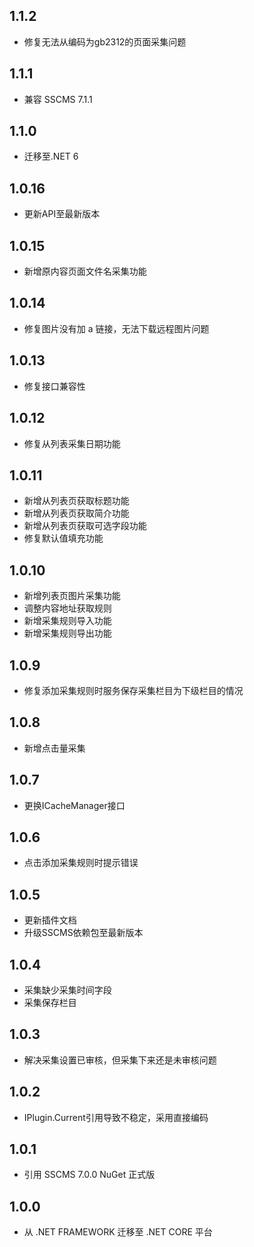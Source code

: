 ## 1.1.2
* 修复无法从编码为gb2312的页面采集问题

## 1.1.1
* 兼容 SSCMS 7.1.1

## 1.1.0
* 迁移至.NET 6

## 1.0.16
* 更新API至最新版本

## 1.0.15
* 新增原内容页面文件名采集功能

## 1.0.14
* 修复图片没有加 a 链接，无法下载远程图片问题

## 1.0.13
* 修复接口兼容性

## 1.0.12
* 修复从列表采集日期功能

## 1.0.11
* 新增从列表页获取标题功能
* 新增从列表页获取简介功能
* 新增从列表页获取可选字段功能
* 修复默认值填充功能

## 1.0.10
* 新增列表页图片采集功能
* 调整内容地址获取规则
* 新增采集规则导入功能
* 新增采集规则导出功能

## 1.0.9
* 修复添加采集规则时服务保存采集栏目为下级栏目的情况

## 1.0.8
* 新增点击量采集

## 1.0.7
* 更换ICacheManager接口

## 1.0.6
* 点击添加采集规则时提示错误

## 1.0.5
* 更新插件文档
* 升级SSCMS依赖包至最新版本

## 1.0.4
* 采集缺少采集时间字段
* 采集保存栏目

## 1.0.3
* 解决采集设置已审核，但采集下来还是未审核问题

## 1.0.2
* IPlugin.Current引用导致不稳定，采用直接编码

## 1.0.1
* 引用 SSCMS 7.0.0 NuGet 正式版

## 1.0.0
* 从 .NET FRAMEWORK 迁移至 .NET CORE 平台